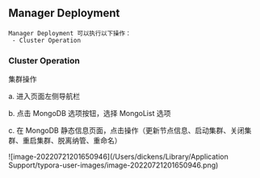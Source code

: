 ## Manager Deployment

```
Manager Deployment 可以执行以下操作：
 - Cluster Operation
```

### Cluster Operation

集群操作

a. 进入页面左侧导航栏

b. 点击 MongoDB 选项按钮，选择 MongoList 选项

c. 在 MongoDB 静态信息页面，点击操作（更新节点信息、启动集群、关闭集群、重启集群、脱离纳管、重命名）

![image-20220721201650946](/Users/dickens/Library/Application Support/typora-user-images/image-20220721201650946.png)